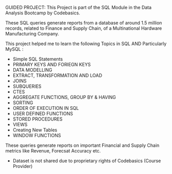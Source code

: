 GUIDED PROJECT: This Project is part of the SQL Module in the Data Analysis Bootcamp by Codebasics.

These SQL queries generate reports from a database of around 1.5 million records, related to Finance and Supply Chain, of a Multinational Hardware Manufacturing Company.

This project helped me to learn the following Topics in SQL AND Particularly MySQL :

- Simple SQL Statements
- PRIMARY KEYS AND FORIEGN KEYS
- DATA MODELLING
- EXTRACT, TRANSFORMATION AND LOAD
- JOINS
- SUBQUERIES
- CTES
- AGGREGATE FUNCTIONS, GROUP BY & HAVING
- SORTING
- ORDER OF EXECUTION IN SQL
- USER DEFINED FUNCTIONS
- STORED PROCEDURES
- VIEWS
- Creating New Tables
- WINDOW FUNCTIONS


These queries generate reports on important Financial and Supply Chain metrics like Revenue, Forecsat Accuracy etc.

* Dataset is not shared due to proprietary rights of Codebasics (Course Provider) 
